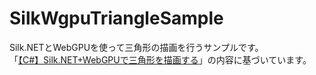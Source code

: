 # SilkWgpuTriangleSample

Silk.NETとWebGPUを使って三角形の描画を行うサンプルです。  
「[【C#】Silk.NET+WebGPUで三角形を描画する](https://octo127.hatenablog.com/entry/2024/12/19/235856)」の内容に基づいています。